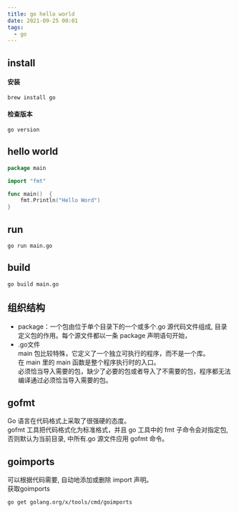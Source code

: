 ```yaml
---
title: go hello world
date: 2021-09-25 00:01
tags:
  - go
---
```


## install
#### 安装
```shell
brew install go
```
#### 检查版本
```shell
go version
```

## hello world
```go
package main

import "fmt"

func main()  {
	fmt.Println("Hello Word")
}
```

## run

```
go run main.go
```

## build

```
go build main.go
```

## 组织结构

- package：一个包由位于单个目录下的一个或多个.go 源代码文件组成, 目录定义包的作用。每个源文件都以一条 package 声明语句开始，
- .go文件   
  main 包比较特殊，它定义了一个独立可执行的程序，而不是一个库。  
  在 main 里的 main 函数是整个程序执行时的入口。  
  必须恰当导入需要的包，缺少了必要的包或者导入了不需要的包，程序都无法编译通过必须恰当导入需要的包。  

## gofmt

Go 语言在代码格式上采取了很强硬的态度。  
gofmt 工具把代码格式化为标准格式，并且 go 工具中的 fmt 子命令会对指定包, 否则默认为当前目录, 中所有.go 源文件应用 gofmt 命令。

## goimports

可以根据代码需要, 自动地添加或删除 import 声明。  
获取goimports
```
go get golang.org/x/tools/cmd/goimports
```
